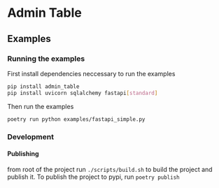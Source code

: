 # Admin Table

## Examples
### Running the examples
First install dependencies neccessary to run the examples
```bash
pip install admin_table
pip install uvicorn sqlalchemy fastapi[standard]
```

Then run the examples
```bash
poetry run python examples/fastapi_simple.py
```

### Development
#### Publishing
from root of the project run `./scripts/build.sh` to build the project and publish it.
To publish the project to pypi, run `poetry publish`